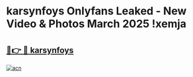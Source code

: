 # karsynfoys Onlyfans Leaked - New Video & Photos March 2025 !xemja

# <h2><a href="https://1t0u1g.iuczelnia.edu.pl?title=karsynfoys&ref=xemja">🔗👉 🔴 karsynfoys</a></h2>

[![acn](https://github.com/user-attachments/assets/0f9c940e-d8b0-45ae-aac7-cd30a18b3e1c)](https://1t0u1g.iuczelnia.edu.pl?title=karsynfoys&ref=xemja)

